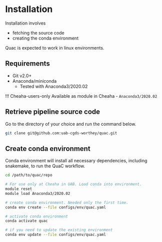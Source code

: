 # Installation

Installation involves

- fetching the source code
- creating the conda environment

Quac is expected to work in linux environments.

## Requirements

- Git v2.0+
- Anaconda/miniconda
    - Tested with Anaconda3/2020.02

!!! Cheaha-users-only 
    Available as module in Cheaha - `Anaconda3/2020.02`


## Retrieve pipeline source code

Go to the directory of your choice and run the command below.

```sh
git clone git@github.com:uab-cgds-worthey/quac.git
```


## Create conda environment

Conda environment will install all necessary dependencies, including snakemake, to run the QuaC workflow.

```sh
cd /path/to/quac/repo

# For use only at Cheaha in UAB. Load conda into environment.
module reset
module load Anaconda3/2020.02

# create conda environment. Needed only the first time.
conda env create --file configs/env/quac.yaml

# activate conda environment
conda activate quac

# if you need to update the existing environment
conda env update --file configs/env/quac.yaml
```
